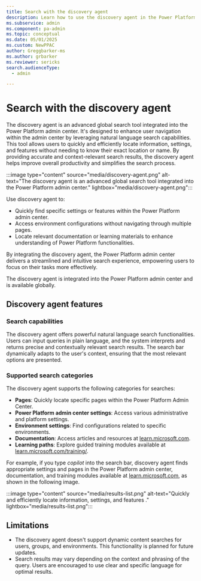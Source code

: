 ```yaml
---
title: Search with the discovery agent 
description: Learn how to use the discovery agent in the Power Platform admin center.
ms.subservice: admin
ms.component: pa-admin
ms.topic: conceptual
ms.date: 05/01/2025
ms.custom: NewPPAC
author: Greggbarker-ms
ms.author: grbarker
ms.reviewer: sericks
search.audienceType: 
  - admin

---
```


# Search with the discovery agent

The discovery agent is an advanced global search tool integrated into the Power Platform admin center. It's designed to enhance user navigation within the admin center by leveraging natural language search capabilities. This tool allows users to quickly and efficiently locate information, settings, and features without needing to know their exact location or name. By providing accurate and context-relevant search results, the discovery agent helps improve overall productivity and simplifies the search process.

:::image type="content" source="media/discovery-agent.png" alt-text="The discovery agent is an advanced global search tool integrated into the Power Platform admin center." lightbox="media/discovery-agent.png":::

Use discovery agent to:
- Quickly find specific settings or features within the Power Platform admin center.
-	Access environment configurations without navigating through multiple pages.
- Locate relevant documentation or learning materials to enhance understanding of Power Platform functionalities.

By integrating the discovery agent, the Power Platform admin center delivers a streamlined and intuitive search experience, empowering users to focus on their tasks more effectively.

The discovery agent is integrated into the Power Platform admin center and is available globally.

## Discovery agent features

### Search capabilities
The discovery agent offers powerful natural language search functionalities. Users can input queries in plain language, and the system interprets and returns precise and contextually relevant search results. The search bar dynamically adapts to the user's context, ensuring that the most relevant options are presented.

### Supported search categories
The discovery agent supports the following categories for searches:

- **Pages**: Quickly locate specific pages within the Power Platform Admin Center.
- **Power Platform admin center settings**: Access various administrative and platform settings.
- **Environment settings**: Find configurations related to specific environments.
- **Documentation**: Access articles and resources at [learn.microsoft.com](https://learn.microsoft.com).
- **Learning paths**: Explore guided training modules available at [learn.microsoft.com/training/](/training/).

For example, if you type _copilot_ into the search bar, discovery agent finds appropriate settings and pages in the Power Platform admin center, documentation, and training modules available at [learn.microsoft.com](https://learn.microsoft.com), as shown in the following image.

:::image type="content" source="media/results-list.png" alt-text="Quickly and efficiently locate information, settings, and features ." lightbox="media/results-list.png":::

## Limitations
- The discovery agent doesn't support dynamic content searches for users, groups, and environments. This functionality is planned for future updates.
- Search results may vary depending on the context and phrasing of the query. Users are encouraged to use clear and specific language for optimal results.




